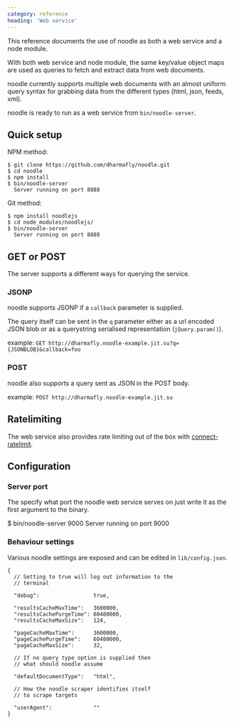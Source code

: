 ```yaml
---
category: reference
heading: 'Web service'
---
```


This reference documents the use of noodle as both a web service and a 
node module.

With both web service and node module, the same key/value object maps are 
used as queries to fetch and extract data from web documents.

noodle currently supports multiple web documents with an almost uniform 
query syntax for grabbing data from the different types (html, json, feeds, xml).

noodle is ready to run as a web service from `bin/noodle-server`.

## Quick setup

NPM method:

    $ git clone https://github.com/dharmafly/noodle.git
    $ cd noodle
    $ npm install
    $ bin/noodle-server
      Server running on port 8888

Git method:

    $ npm install noodlejs
    $ cd node_modules/noodlejs/
    $ bin/noodle-server
      Server running on port 8888

## GET or POST

The server supports a different ways for querying the service.

### JSONP

noodle supports JSONP if a `callback` parameter is supplied.

The query itself can be sent in the `q` parameter either as a url encoded 
JSON blob or as a querystring serialised representation (`jQuery.param()`).

example:
`GET http://dharmafly.noodle-example.jit.su?q={JSONBLOB}&callback=foo`

### POST

noodle also supports a query sent as JSON in the POST body.

example:
`POST http://dharmafly.noodle-example.jit.su`

## Ratelimiting

The web service also provides rate limiting out of the box with 
[connect-ratelimit](https://github.com/dharmafly/connect-ratelimit).

## Configuration

### Server port

The specify what port the noodle web service serves on just write it as the 
first argument to the binary.

   $ bin/noodle-server 9000
     Server running on port 9000

### Behaviour settings

Various noodle settings are exposed and can be edited in `lib/config.json`.  

    {
      // Setting to true will log out information to the 
      // terminal

      "debug":                 true,

      "resultsCacheMaxTime":   3600000,
      "resultsCachePurgeTime": 60480000,
      "resultsCacheMaxSize":   124,

      "pageCacheMaxTime":      3600000,
      "pageCachePurgeTime":    60480000,
      "pageCacheMaxSize":      32,

      // If no query type option is supplied then 
      // what should noodle assume

      "defaultDocumentType":   "html",

      // How the noodle scraper identifies itself 
      // to scrape targets

      "userAgent":             ""
    }
